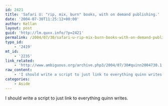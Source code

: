 ```yaml
---
id: 2421
title: 'Safari U: "rip, mix, burn" books, with on demand publishing.'
date: '2004-07-30T11:25:12+00:00'
author: Kellan
layout: post
guid: 'http://lm.quxx.info/?p=2421'
permalink: /2004/07/30/safari-u-rip-mix-burn-books-with-on-demand-publishing/
typo_id:
    - '2419'
mt_id:
    - '2235'
link_related:
    - 'http://www.ambiguous.org/archive.php3/2004/07/30#quinn2004730.1'
raw_content:
    - 'I should write a script to just link to everything quinn writes.'
categories:
    - Aside
---
```


I should write a script to just link to everything quinn writes.